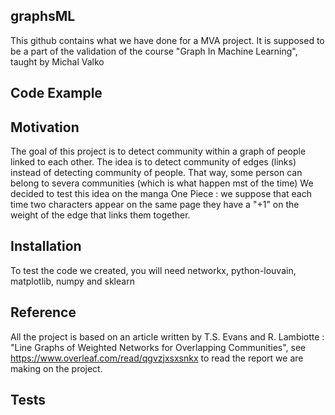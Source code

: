 ## graphsML

This github contains what we have done for a MVA project. It is supposed to be a part of the validation of the course "Graph In Machine Learning", taught by Michal Valko

## Code Example

## Motivation

The goal of this project is to detect community within a graph of people linked to each other. The idea is to detect community of edges (links) instead of detecting community of people. That way, some person can belong to severa communities (which is what happen mst of the time)
We decided to test this idea on the manga One Piece : we suppose that each time two characters appear on the same page they have a "+1" on the weight of the edge that links them together.

## Installation

To test the code we created, you will need networkx, python-louvain, matplotlib, numpy and sklearn

## Reference

All the project is based on an article written by T.S. Evans and R. Lambiotte : "Line Graphs of Weighted Networks for Overlapping Communities", see https://www.overleaf.com/read/qgvzjxsxsnkx to read the report we are making on the project.

## Tests


